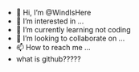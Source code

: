 - 👋 Hi, I’m @WindIsHere
- 👀 I’m interested in ...
- 🌱 I’m currently learning not coding
- 💞️ I’m looking to collaborate on ...
- 📫 How to reach me ...
-   what is github?????
                                 
<!---
WindIsHere/WindIsHere is a ✨ special ✨ repository because its `README.md` (this file) appears on your GitHub profile.
You can click the Preview link to take a look at your changes.
--->
